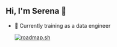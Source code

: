 ## Hi, I'm Serena 👋

- 🌱 Currently training as a data engineer

  [![roadmap.sh](https://roadmap.sh/card/tall/6745b0af5434bf319a148669?variant=dark&roadmaps=python%2Caws%2Csql%2Cdatastructures-and-algorithms)](https://roadmap.sh)

